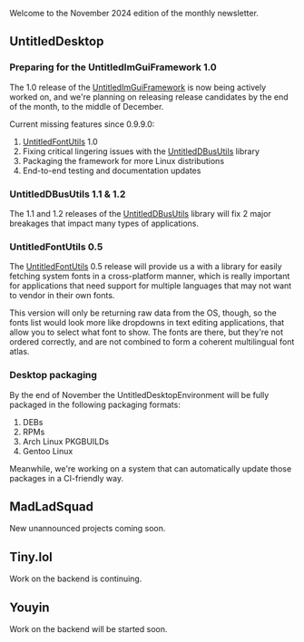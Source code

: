 Welcome to the November 2024 edition of the monthly newsletter.

## UntitledDesktop
### Preparing for the UntitledImGuiFramework 1.0
The 1.0 release of the [UntitledImGuiFramework](https://github.com/MadLadSquad/UntitledImGuiFramework) is now being actively worked on, and
we're planning on releasing release candidates by the end of the month, to the middle of December.

Current missing features since 0.9.9.0:

1. [UntitledFontUtils](https://github.com/MadLadSquad/UntitledFontUtils) 1.0
1. Fixing critical lingering issues with the [UntitledDBusUtils](https://github.com/MadLadSquad/UntitledDBusUtils) library
1. Packaging the framework for more Linux distributions
1. End-to-end testing and documentation updates

### UntitledDBusUtils 1.1 & 1.2
The 1.1 and 1.2 releases of the [UntitledDBusUtils](https://github.com/MadLadSquad/UntitledDBusUtils) library will fix 2 major 
breakages that impact many types of applications.

### UntitledFontUtils 0.5
The [UntitledFontUtils](https://github.com/MadLadSquad/UntitledFontUtils) 0.5 release will provide us a with a library for easily fetching 
system fonts in a cross-platform manner, which is really important for applications that need support for multiple languages that may not 
want to vendor in their own fonts.

This version will only be returning raw data from the OS, though, so the fonts list would look more like dropdowns in text 
editing applications, that allow you to select what font to show. The fonts are there, but they're not ordered correctly, and are not
combined to form a coherent multilingual font atlas.

### Desktop packaging
By the end of November the UntitledDesktopEnvironment will be fully packaged in the following packaging formats:

1. DEBs
1. RPMs
1. Arch Linux PKGBUILDs
1. Gentoo Linux

Meanwhile, we're working on a system that can automatically update those packages in a CI-friendly way.

## MadLadSquad
New unannounced projects coming soon.

## Tiny.lol
Work on the backend is continuing.

## Youyin
Work on the backend will be started soon.
